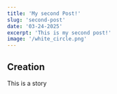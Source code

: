 ```yaml
---
title: 'My second Post!'
slug: 'second-post'
date: '03-24-2025'
excerpt: 'This is my second post!'
image: '/white_circle.png'
---
```


## Creation

This is a story
